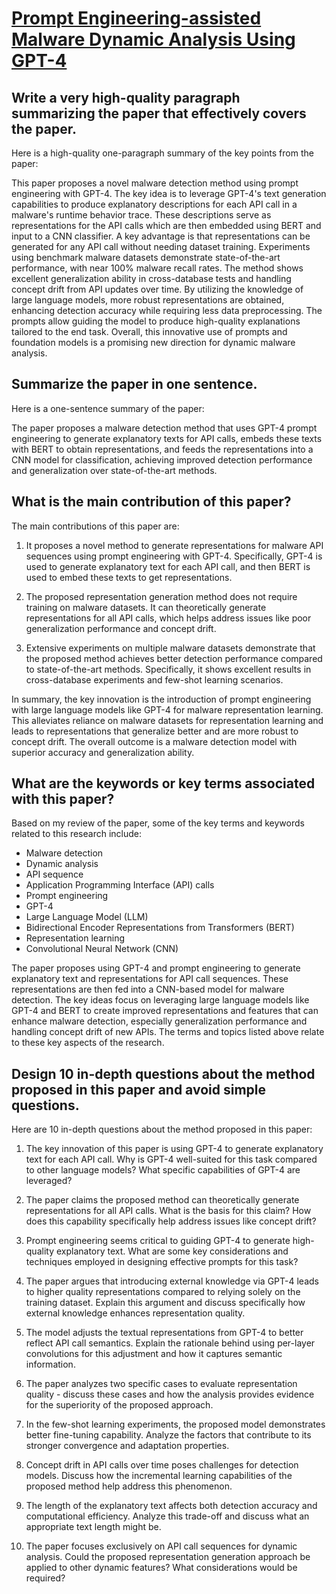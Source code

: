 # [Prompt Engineering-assisted Malware Dynamic Analysis Using GPT-4](https://arxiv.org/abs/2312.08317)

## Write a very high-quality paragraph summarizing the paper that effectively covers the paper.

 Here is a high-quality one-paragraph summary of the key points from the paper:

This paper proposes a novel malware detection method using prompt engineering with GPT-4. The key idea is to leverage GPT-4's text generation capabilities to produce explanatory descriptions for each API call in a malware's runtime behavior trace. These descriptions serve as representations for the API calls which are then embedded using BERT and input to a CNN classifier. A key advantage is that representations can be generated for any API call without needing dataset training. Experiments using benchmark malware datasets demonstrate state-of-the-art performance, with near 100% malware recall rates. The method shows excellent generalization ability in cross-database tests and handling concept drift from API updates over time. By utilizing the knowledge of large language models, more robust representations are obtained, enhancing detection accuracy while requiring less data preprocessing. The prompts allow guiding the model to produce high-quality explanations tailored to the end task. Overall, this innovative use of prompts and foundation models is a promising new direction for dynamic malware analysis.


## Summarize the paper in one sentence.

 Here is a one-sentence summary of the paper:

The paper proposes a malware detection method that uses GPT-4 prompt engineering to generate explanatory texts for API calls, embeds these texts with BERT to obtain representations, and feeds the representations into a CNN model for classification, achieving improved detection performance and generalization over state-of-the-art methods.


## What is the main contribution of this paper?

 The main contributions of this paper are:

1. It proposes a novel method to generate representations for malware API sequences using prompt engineering with GPT-4. Specifically, GPT-4 is used to generate explanatory text for each API call, and then BERT is used to embed these texts to get representations. 

2. The proposed representation generation method does not require training on malware datasets. It can theoretically generate representations for all API calls, which helps address issues like poor generalization performance and concept drift.

3. Extensive experiments on multiple malware datasets demonstrate that the proposed method achieves better detection performance compared to state-of-the-art methods. Specifically, it shows excellent results in cross-database experiments and few-shot learning scenarios.

In summary, the key innovation is the introduction of prompt engineering with large language models like GPT-4 for malware representation learning. This alleviates reliance on malware datasets for representation learning and leads to representations that generalize better and are more robust to concept drift. The overall outcome is a malware detection model with superior accuracy and generalization ability.


## What are the keywords or key terms associated with this paper?

 Based on my review of the paper, some of the key terms and keywords related to this research include:

- Malware detection
- Dynamic analysis
- API sequence
- Application Programming Interface (API) calls
- Prompt engineering
- GPT-4
- Large Language Model (LLM)
- Bidirectional Encoder Representations from Transformers (BERT)
- Representation learning
- Convolutional Neural Network (CNN)

The paper proposes using GPT-4 and prompt engineering to generate explanatory text and representations for API call sequences. These representations are then fed into a CNN-based model for malware detection. The key ideas focus on leveraging large language models like GPT-4 and BERT to create improved representations and features that can enhance malware detection, especially generalization performance and handling concept drift of new APIs. The terms and topics listed above relate to these key aspects of the research.


## Design 10 in-depth questions about the method proposed in this paper and avoid simple questions.

 Here are 10 in-depth questions about the method proposed in this paper:

1) The key innovation of this paper is using GPT-4 to generate explanatory text for each API call. Why is GPT-4 well-suited for this task compared to other language models? What specific capabilities of GPT-4 are leveraged?

2) The paper claims the proposed method can theoretically generate representations for all API calls. What is the basis for this claim? How does this capability specifically help address issues like concept drift?

3) Prompt engineering seems critical to guiding GPT-4 to generate high-quality explanatory text. What are some key considerations and techniques employed in designing effective prompts for this task? 

4) The paper argues that introducing external knowledge via GPT-4 leads to higher quality representations compared to relying solely on the training dataset. Explain this argument and discuss specifically how external knowledge enhances representation quality.  

5) The model adjusts the textual representations from GPT-4 to better reflect API call semantics. Explain the rationale behind using per-layer convolutions for this adjustment and how it captures semantic information.

6) The paper analyzes two specific cases to evaluate representation quality - discuss these cases and how the analysis provides evidence for the superiority of the proposed approach.

7) In the few-shot learning experiments, the proposed model demonstrates better fine-tuning capability. Analyze the factors that contribute to its stronger convergence and adaptation properties.

8) Concept drift in API calls over time poses challenges for detection models. Discuss how the incremental learning capabilities of the proposed method help address this phenomenon. 

9) The length of the explanatory text affects both detection accuracy and computational efficiency. Analyze this trade-off and discuss what an appropriate text length might be.

10) The paper focuses exclusively on API call sequences for dynamic analysis. Could the proposed representation generation approach be applied to other dynamic features? What considerations would be required?
